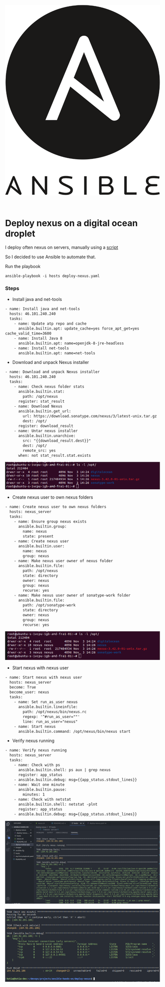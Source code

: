 ![Image](../images/ansible.svg)

<br>

# Deploy nexus on a digital ocean droplet

I deploy often nexus on servers, manually using a [script](https://github.com/hotiaDiallo/ansible-hands-on/blob/main/deploy-nexus/nexus.sh)

So I decided to use Ansible to automate that. 

Run the playbook

    ansible-playbook -i hosts deploy-nexus.yaml

### Steps 

- Install java and net-tools

```
- name: Install java and net-tools
  hosts: 46.101.240.240
  tasks:
    - name: Update atp repo and cache
      ansible.builtin.apt: update_cache=yes force_apt_get=yes cache_valid_time=3600
    - name: Install Java 8
      ansible.builtin.apt: name=openjdk-8-jre-headless
    - name: Install net-tools
      ansible.builtin.apt: name=net-tools
```

- Download and unpack Nexus installer

```
- name: Download and unpack Nexus installer
  hosts: 46.101.240.240
  tasks: 
    - name: Check nexus folder stats
      ansible.builtin.stat:
        path: /opt/nexus
      register: stat_result  
    - name: Download Nexus
      ansible.builtin.get_url: 
        url: https://download.sonatype.com/nexus/3/latest-unix.tar.gz
        dest: /opt/
      register: download_result  
    - name: Untar nexus installer
      ansible.builtin.unarchive:
        src: "{{download_result.dest}}"
        dest: /opt/ 
        remote_src: yes   
      when: not stat_result.stat.exists    
```

![Image](../images/nexus-install.png)

- Create nexus user to own nexus folders

```
- name: Create nexus user to own nexus folders
  hosts: nexus_server
  tasks:
    - name: Ensure group nexus exists
      ansible.builtin.group: 
        name: nexus
        state: present
    - name: Create nexus user
      ansible.builtin.user: 
        name: nexus
        group: nexus
    - name: Make nexus user owner of nexus folder
      ansible.builtin.file: 
        path: /opt/nexus
        state: directory
        owner: nexus
        group: nexus
        recurse: yes    
    - name: Make nexus user owner of sonatype-work folder
      ansible.builtin.file:
        path: /opt/sonatype-work
        state: directory
        owner: nexus
        group: nexus
        recurse: yes
```

![Image](../images/change-nexus-owner.png)

- Start nexus with nexus user

```
- name: Start nexus with nexus user
  hosts: nexus_server
  become: True
  become_user: nexus     
  tasks:
    - name: Set run_as_user nexus
      ansible.builtin.lineinfile:
        path: /opt/nexus/bin/nexus.rc
        regexp: '^#run_as_user=""'
        line: run_as_user="nexus"
    - name: Start nexus
      ansible.builtin.command: /opt/nexus/bin/nexus start
```
- Verify nexus running

```
- name: Verify nexus running
  hosts: nexus_server
  tasks:
    - name: Check with ps
      ansible.builtin.shell: ps aux | grep nexus
      register: app_status
    - ansible.builtin.debug: msg={{app_status.stdout_lines}}
    - name: Wait one minute
      ansible.builtin.pause:
        minutes: 1
    - name: Check with netstat
      ansible.builtin.shell: netstat -plnt
      register: app_status
    - ansible.builtin.debug: msg={{app_status.stdout_lines}}
```

![Image](../images/chek-nexus-running.png)

![Image](../images/nuxus-running.png)

